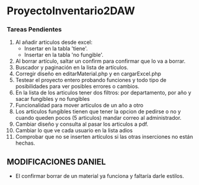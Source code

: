 ﻿# ProyectoInventario2DAW
 ### Tareas Pendientes
 1. Al añadir articulos desde excel:
    - Insertar en la tabla 'tiene'.
    - Insertar en la tabla 'no fungible'.
 2. Al borrar artículo, saltar un confirm para confirmar que lo va a borrar.
 3. Buscador y paginación en la lista de artículos.
 4. Corregir diseño en editarMaterial.php y en cargarExcel.php
 5. Testear el proyecto entero probando funciones y todo tipo de posibilidades para ver posibles errores o cambios.
 6. En la lista de los articulos tener dos filtros: por departamento, por año y sacar fungibles y no fungibles
 7. Funcionalidad para mover articulos de un año a otro
 8. Los articulos fungibles tienen que tener la opcion de pedirse o no y cuando queden pocos (5 articulos) mandar correo al administrador.
 9. Cambiar diseño y consulta al pasar los articulos a pdf.
 10. Cambiar lo que ve cada usuario en la lista
adios
11. Comprobar que no se inserten artículos si las otras inserciones no están hechas.

## MODIFICACIONES DANIEL
* El confirmar borrar de un material ya funciona y faltaría darle estilos.